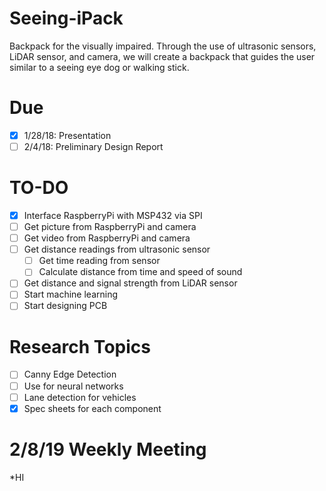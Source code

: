 # Seeing-iPack
Backpack for the visually impaired. Through the use of ultrasonic sensors, LiDAR sensor, and camera, we will create a backpack that guides the user similar to a seeing eye dog or walking stick.

# Due
- [x] 1/28/18: Presentation 
- [ ] 2/4/18: Preliminary Design Report

# TO-DO
- [x] Interface RaspberryPi with MSP432 via SPI
- [ ] Get picture from RaspberryPi and camera
- [ ] Get video from RaspberryPi and camera
- [ ] Get distance readings from ultrasonic sensor
	- [ ] Get time reading from sensor
	- [ ] Calculate distance from time and speed of sound
- [ ] Get distance and signal strength from LiDAR sensor
- [ ] Start machine learning
- [ ] Start designing PCB

# Research Topics
- [ ] Canny Edge Detection
- [ ] Use for neural networks
- [ ] Lane detection for vehicles
- [x] Spec sheets for each component

# 2/8/19 Weekly Meeting
*HI
